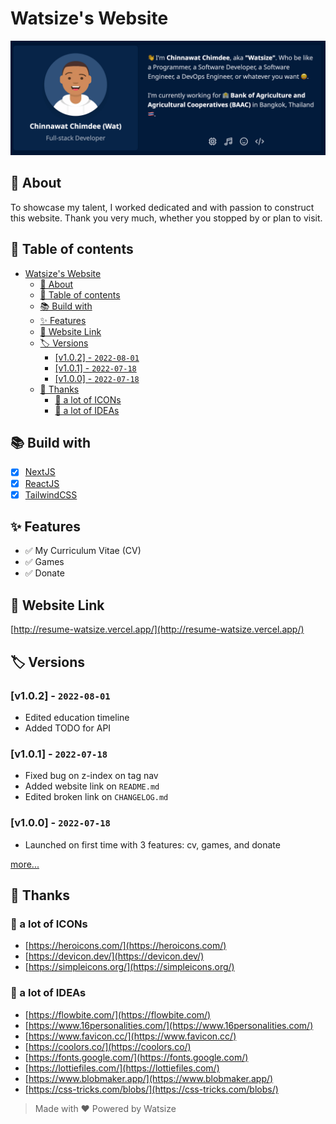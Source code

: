 # Watsize's Website

![Cover](/docs/cover.png)

## 📘 About

To showcase my talent, I worked dedicated and with passion to construct this website. Thank you very much, whether you stopped by or plan to visit.

## 📝 Table of contents

- [Watsize's Website](#watsizes-website)
  - [📘 About](#-about)
  - [📝 Table of contents](#-table-of-contents)
  - [📚 Build with](#-build-with)
  - [✨ Features](#-features)
  - [🔗 Website Link](#-website-link)
  - [🏷 Versions](#-versions)
    - [[v1.0.2] - `2022-08-01`](#v102---2022-08-01)
    - [[v1.0.1] - `2022-07-18`](#v101---2022-07-18)
    - [[v1.0.0] - `2022-07-18`](#v100---2022-07-18)
  - [🙏 Thanks](#-thanks)
    - [💎 a lot of ICONs](#-a-lot-of-icons)
    - [🤔 a lot of IDEAs](#-a-lot-of-ideas)

## 📚 Build with

- [x] [NextJS](https://nextjs.org/)
- [x] [ReactJS](https://reactjs.org/)
- [x] [TailwindCSS](https://tailwindcss.com/)

## ✨ Features

- ✅ My Curriculum Vitae (CV)
- ✅ Games
- ✅ Donate

## 🔗 Website Link

[http://resume-watsize.vercel.app/](http://resume-watsize.vercel.app/)

## 🏷 Versions

### [v1.0.2] - `2022-08-01`

- Edited education timeline
- Added TODO for API

### [v1.0.1] - `2022-07-18`

- Fixed bug on z-index on tag nav
- Added website link on `README.md`
- Edited broken link on `CHANGELOG.md`

### [v1.0.0] - `2022-07-18`

- Launched on first time with 3 features: cv, games, and donate

[more...](/CHANGELOG.md)

## 🙏 Thanks

### 💎 a lot of ICONs

- [https://heroicons.com/](https://heroicons.com/)
- [https://devicon.dev/](https://devicon.dev/)
- [https://simpleicons.org/](https://simpleicons.org/)

### 🤔 a lot of IDEAs

- [https://flowbite.com/](https://flowbite.com/)
- [https://www.16personalities.com/](https://www.16personalities.com/)
- [https://www.favicon.cc/](https://www.favicon.cc/)
- [https://coolors.co/](https://coolors.co/)
- [https://fonts.google.com/](https://fonts.google.com/)
- [https://lottiefiles.com/](https://lottiefiles.com/)
- [https://www.blobmaker.app/](https://www.blobmaker.app/)
- [https://css-tricks.com/blobs/](https://css-tricks.com/blobs/)

> Made with ❤️ Powered by Watsize
